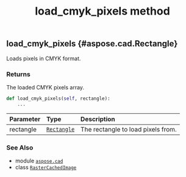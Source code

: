 ﻿---
title: load_cmyk_pixels method
second_title: Aspose.CAD for Python via .NET API References
description: 
type: docs
weight: 240
url: /python-net/aspose.cad/rastercachedimage/load_cmyk_pixels/
is_root: false
---

## load_cmyk_pixels {#aspose.cad.Rectangle}

Loads pixels in CMYK format.


### Returns 


The loaded CMYK pixels array.


```python
def load_cmyk_pixels(self, rectangle):
    ...
```


| Parameter | Type | Description |
| :- | :- | :- |
| rectangle | [`Rectangle`](/cad/python-net/aspose.cad/rectangle) | The rectangle to load pixels from. |



### See Also
* module [`aspose.cad`](../../)
* class [`RasterCachedImage`](/cad/python-net/aspose.cad/rastercachedimage)

